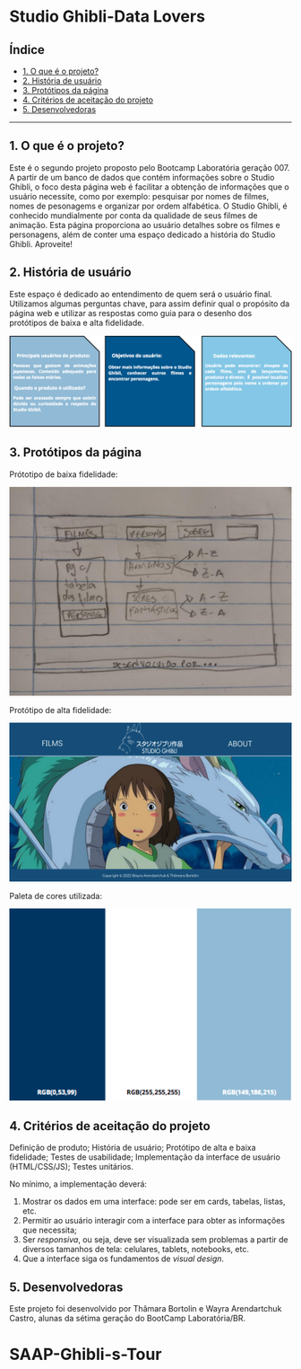 # Studio Ghibli-Data Lovers

## Índice

- [1. O que é o projeto?](#1-o-que-é-o-projeto-?)
- [2. História de usuário](#2-história-de-usuário)
- [3. Protótipos da página](#3-protótipos-da-página)
- [4. Critérios de aceitação do projeto](#4-critérios-de-aceitação-projeto)
- [5. Desenvolvedoras](#5-desenvolvedoras)

---

## 1. O que é o projeto?

Este é o segundo projeto proposto pelo Bootcamp Laboratória geração 007. A partir de um banco de dados que
contém informações sobre o Studio Ghibli, o foco desta página web é facilitar a obtenção de informações que o usuário necessite, como por exemplo: pesquisar por nomes de filmes, nomes de pesonagems e organizar por ordem alfabética.
O Studio Ghibli, é conhecido mundialmente por conta da qualidade de seus filmes de animação. Esta página proporciona ao usuário detalhes sobre os filmes e personagens, além de conter uma espaço dedicado a história do Studio Ghibli. Aproveite!


## 2. História de usuário

Este espaço é dedicado ao entendimento de quem será o usuário final. Utilizamos algumas perguntas chave, para assim definir qual o propósito da página web e utilizar as respostas como  guia  para o desenho dos protótipos de baixa e alta fidelidade.

<img src= "./imgReadme/historia.png" width= "600"/>


## 3. Protótipos da página

Prótotipo de baixa fidelidade:

<img src= "./imgReadme/prototipobaixa.jpeg" width="600"/>

Protótipo de alta fidelidade:

<img src= "./imgReadme/prototipoalta.png" width="600"/>

Paleta de cores utilizada:

<img src= "./imgReadme/paleta.png" width="600"/>


## 4. Critérios de aceitação do projeto

Definição de produto;
História de usuário;
Protótipo de alta e baixa fidelidade;
Testes de usabilidade;
Implementação da interface de usuário (HTML/CSS/JS);
Testes unitários.

No mínimo, a implementação deverá:

1. Mostrar os dados em uma interface: pode ser em cards, tabelas, listas, etc.
2. Permitir ao usuário interagir com a interface para obter as informações que
   necessita;
3. Ser _responsiva_, ou seja, deve ser visualizada sem problemas a partir de
   diversos tamanhos de tela: celulares, tablets, notebooks, etc.
4. Que a interface siga os fundamentos de _visual design_.

## 5. Desenvolvedoras

Este projeto foi desenvolvido por Thâmara Bortolin e Wayra Arendartchuk Castro, alunas da sétima geração do BootCamp Laboratória/BR.
# SAAP-Ghibli-s-Tour
